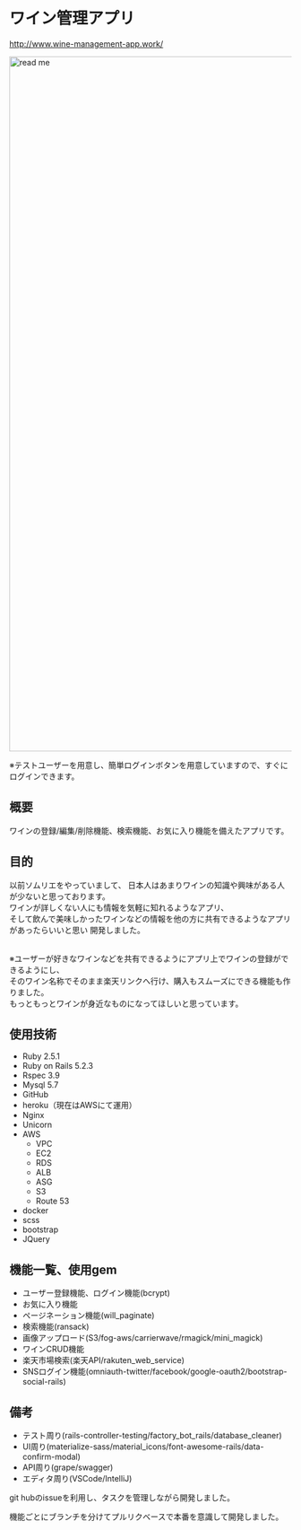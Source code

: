 # ワイン管理アプリ
http://www.wine-management-app.work/


<img width="1239" alt="read me" src="https://user-images.githubusercontent.com/44439885/72330829-8471dd00-36fa-11ea-8df8-73356addc125.png">

※テストユーザーを用意し、簡単ログインボタンを用意していますので、すぐにログインできます。

## 概要
ワインの登録/編集/削除機能、検索機能、お気に入り機能を備えたアプリです。

## 目的
以前ソムリエをやっていまして、
日本人はあまりワインの知識や興味がある人が少ないと思っております。<br>
ワインが詳しくない人にも情報を気軽に知れるようなアプリ、<br>
そして飲んで美味しかったワインなどの情報を他の方に共有できるようなアプリがあったらいいと思い
開発しました。<br>
<br>

※ユーザーが好きなワインなどを共有できるようにアプリ上でワインの登録ができるようにし、<br>
そのワイン名称でそのまま楽天リンクへ行け、購入もスムーズにできる機能も作りました。<br>
もっともっとワインが身近なものになってほしいと思っています。


## 使用技術
- Ruby 2.5.1
- Ruby on Rails 5.2.3
- Rspec 3.9
- Mysql 5.7
- GitHub
- heroku（現在はAWSにて運用）
- Nginx
- Unicorn
- AWS
  - VPC
  - EC2 
  - RDS
  - ALB
  - ASG
  - S3
  - Route 53
- docker
- scss
- bootstrap
- JQuery

## 機能一覧、使用gem
- ユーザー登録機能、ログイン機能(bcrypt)
- お気に入り機能
- ページネーション機能(will_paginate)
- 検索機能(ransack)
- 画像アップロード(S3/fog-aws/carrierwave/rmagick/mini_magick)
- ワインCRUD機能
- 楽天市場検索(楽天API/rakuten_web_service)
- SNSログイン機能(omniauth-twitter/facebook/google-oauth2/bootstrap-social-rails)

## 備考
- テスト周り(rails-controller-testing/factory_bot_rails/database_cleaner)
- UI周り(materialize-sass/material_icons/font-awesome-rails/data-confirm-modal)
- API周り(grape/swagger)
- エディタ周り(VSCode/IntelliJ)


git hubのissueを利用し、タスクを管理しながら開発しました。

機能ごとにブランチを分けてプルリクベースで本番を意識して開発しました。
